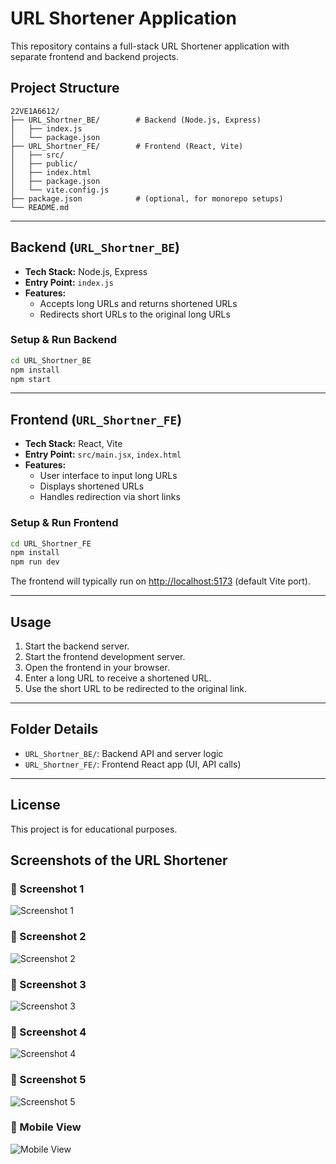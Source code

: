 # URL Shortener Application
This repository contains a full-stack URL Shortener application with separate frontend and backend projects.

## Project Structure

```
22VE1A6612/
├── URL_Shortner_BE/        # Backend (Node.js, Express)
│   ├── index.js
│   └── package.json
├── URL_Shortner_FE/        # Frontend (React, Vite)
│   ├── src/
│   ├── public/
│   ├── index.html
│   ├── package.json
│   └── vite.config.js
├── package.json            # (optional, for monorepo setups)
└── README.md
```

---

## Backend (`URL_Shortner_BE`)
- **Tech Stack:** Node.js, Express
- **Entry Point:** `index.js`
- **Features:**
  - Accepts long URLs and returns shortened URLs
  - Redirects short URLs to the original long URLs

### Setup & Run Backend
```bash
cd URL_Shortner_BE
npm install
npm start
```

---

## Frontend (`URL_Shortner_FE`)
- **Tech Stack:** React, Vite
- **Entry Point:** `src/main.jsx`, `index.html`
- **Features:**
  - User interface to input long URLs
  - Displays shortened URLs
  - Handles redirection via short links

### Setup & Run Frontend
```bash
cd URL_Shortner_FE
npm install
npm run dev
```

The frontend will typically run on [http://localhost:5173](http://localhost:5173) (default Vite port).

---

## Usage
1. Start the backend server.
2. Start the frontend development server.
3. Open the frontend in your browser.
4. Enter a long URL to receive a shortened URL.
5. Use the short URL to be redirected to the original link.

---

## Folder Details
- `URL_Shortner_BE/`: Backend API and server logic
- `URL_Shortner_FE/`: Frontend React app (UI, API calls)

---

## License
This project is for educational purposes.


## Screenshots of the URL Shortener

### 📸 Screenshot 1
![Screenshot 1](./Output/Screenshot%20(47).png)

### 📸 Screenshot 2
![Screenshot 2](./Output/Screenshot%20(48).png)

### 📸 Screenshot 3
![Screenshot 3](./Output/Screenshot%20(49).png)

### 📸 Screenshot 4
![Screenshot 4](./Output/Screenshot%20(50).png)

### 📸 Screenshot 5
![Screenshot 5](./Output/image.png)

### 📸 Mobile View
![Mobile View](./Output/Screenshot%202025-07-18%20150708.png)